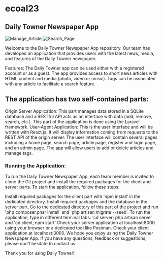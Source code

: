 # ecoal23
## Daily Towner Newspaper App
![Manage_Article](https://user-images.githubusercontent.com/114187312/229382633-01608d19-5a34-4165-ace7-f2e498a1f10e.png)
![Search_Page](https://user-images.githubusercontent.com/114187312/229382635-95ed1d77-06a1-45be-af36-e026d765e22e.png)

Welcome to the Daily Towner Newspaper App repository. Our team has developed an application that provides users with the latest news, media, and features of the Daily Towner newspaper.

Features:
The Daily Towner app can be used either with a registered account or as a guest. The app provides access to short news articles with HTML content and media (photo, video or music). Tags can be associated with any article to facilitate a search feature.

## The application has two self-contained parts:

Origin Server Application: This part manages data stored in a SQLite database and a RESTful API acts as an interface with data (add, remove, search, etc.). This part of the application is done using the Laravel framework.
User-Agent Application: This is the user interface and will be written with React.js. It will display information coming from requests to the REST API of the origin server.
The user interface will contain several pages including a home page, search page, article page, register and login page, and an admin page. The app will allow users to add or delete articles and manage tags.

### Running the Application:
To run the Daily Towner Newspaper App, each team member is invited to clone the Git project and install the required packages for the client and server parts. To start the application, follow these steps:

Install required packages for the client part with 'npm install' in the dedicated directory.
Install required packages and the database in the server part. Go to the dedicated directory of this part of the project and run 'php composer.phar install' and 'php artisan migrate --seed'.
To run the application, type in different terminal tabs: 'cd server; php artisan serve' and 'cd client; npm start'
Check your server application at localhost:8000 using your browser or a dedicated tool like Postman.
Check your client application at localhost:3000.
We hope you enjoy using the Daily Towner Newspaper App. If you have any questions, feedback or suggestions, please don't hesitate to contact us.

Thank you for using Daily Towner!
